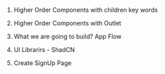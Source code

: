 1. Higher Order Components with children key words

2. Higher Order Components with Outlet

3. What we are going to build? App Flow

4. UI Librarirs - ShadCN

5. Create SignUp Page